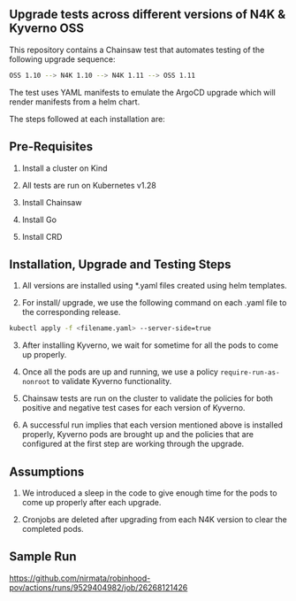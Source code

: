 ## Upgrade tests across different versions of N4K & Kyverno OSS

This repository contains a Chainsaw test that automates testing of the following upgrade sequence:

```sh
OSS 1.10 --> N4K 1.10 --> N4K 1.11 --> OSS 1.11
```

The test uses YAML manifests to emulate the ArgoCD upgrade which will render manifests from a helm chart.

The steps followed at each installation are:

## Pre-Requisites

1. Install a cluster on Kind

2. All tests are run on Kubernetes v1.28

3. Install Chainsaw 

4. Install Go

5. Install CRD

## Installation, Upgrade and Testing Steps

1. All versions are installed using *.yaml files created using helm templates.

2. For install/ upgrade, we use the following command on each .yaml file to the corresponding release.

```sh
kubectl apply -f <filename.yaml> --server-side=true
```

3. After installing Kyverno, we wait for sometime for all the pods to come up properly.

4. Once all the pods are up and running, we use a policy `require-run-as-nonroot` to validate Kyverno functionality.

5. Chainsaw tests are run on the cluster to validate the policies for both positive and negative test cases for each version of Kyverno.

6. A successful run implies that each version mentioned above is installed properly, Kyverno pods are brought up and the policies that are configured at the first step are working through the upgrade.

## Assumptions

1. We introduced a sleep in the code to give enough time for the pods to come up properly after each upgrade.

2. Cronjobs are deleted after upgrading from each N4K version to clear the completed pods.

## Sample Run

https://github.com/nirmata/robinhood-pov/actions/runs/9529404982/job/26268121426